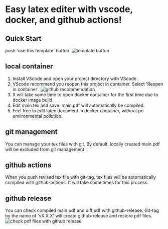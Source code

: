 # Easy latex editer with vscode, docker, and github actions!

## Quick Start
push 'use this template' button.
![template button](https://i.imgur.com/RTSRV8J.png)

## local container

1. Install VScode and open your project directory with VScode.
1. VScode recommend you reopen this project in container. Select 'Reopen in container'.
   ![github recommendation](https://i.imgur.com/VPUe1Jt.png)
1. It will take some time to open docker container for the first time due to docker image build.
1. Edit main.tex and save. main.pdf will automatically be compiled.
1. Feel free to edit latex document in docker container, without pc environmental pollution.

## git management

You can manage your tex files with git.
By default, locally created main.pdf will be excluded from git management.

## github actions

When you push revised tex file with git-tag, tex files will be automatically compiled with github-actions. It will take some times for this process.

## github release

You can check compiled main.pdf and diff.pdf with github-release. Git-tag by the name of 'vX.X.X' will create github-release and restore pdf files.
![check pdf files with github release](https://imgur.com/R56YasZ.png)
